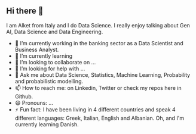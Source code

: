 ## Hi there 👋

I am Alket from Italy and I do Data Science. I really enjoy talking about Gen AI, Data Science and Data Engineering. 

- 🔭 I’m currently working in the banking sector as a Data Scientist and Business Analyst. 
- 🌱 I’m currently learning 
- 👯 I’m looking to collaborate on ...
- 🤔 I’m looking for help with ...
- 💬 Ask me about Data Science, Statistics, Machine Learning, Probability and probabilistic modelling.  
- 📫 How to reach me: on Linkedin, Twitter or check my repos here in Github. 
- 😄 Pronouns: ...
- ⚡ Fun fact: I have been living in 4 different countries and speak 4 different languages: Greek, Italian, English and Albanian. Oh, and I'm currently learning Danish.  
